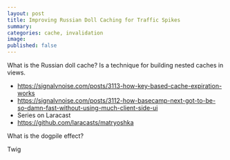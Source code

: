 ```yaml
---
layout: post
title: Improving Russian Doll Caching for Traffic Spikes
summary: 
categories: cache, invalidation
image: 
published: false
---
```



What is the Russian doll cache?
Is a technique for building nested caches in views.

- https://signalvnoise.com/posts/3113-how-key-based-cache-expiration-works
- https://signalvnoise.com/posts/3112-how-basecamp-next-got-to-be-so-damn-fast-without-using-much-client-side-ui
- Series on Laracast 
- https://github.com/laracasts/matryoshka

What is the dogpile effect?

Twig 
